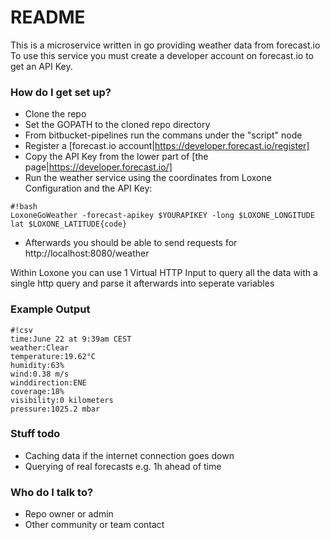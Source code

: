 # README #

This is a microservice written in go providing weather data from forecast.io
To use this service you must create a developer account on forecast.io to get an API Key.

### How do I get set up? ###

* Clone the repo
* Set the GOPATH to the cloned repo directory
* From bitbucket-pipelines run the commans under the "script" node
* Register a [forecast.io account|https://developer.forecast.io/register]
* Copy the API Key from the lower part of [the page|https://developer.forecast.io/]
* Run the weather service using the coordinates from Loxone Configuration and the API Key: 

```
#!bash
LoxoneGoWeather -forecast-apikey $YOURAPIKEY -long $LOXONE_LONGITUDE lat $LOXONE_LATITUDE{code}

```

* Afterwards you should be able to send requests for http://localhost:8080/weather 

Within Loxone you can use 1 Virtual HTTP Input to query all the data with a single http query and parse it afterwards
into seperate variables

### Example Output ###

```
#!csv
time:June 22 at 9:39am CEST
weather:Clear
temperature:19.62°C
humidity:63%
wind:0.38 m/s
winddirection:ENE
coverage:18%
visibility:0 kilometers
pressure:1025.2 mbar

```

### Stuff todo ###
* Caching data if the internet connection goes down
* Querying of real forecasts e.g. 1h ahead of time 

### Who do I talk to? ###

* Repo owner or admin
* Other community or team contact